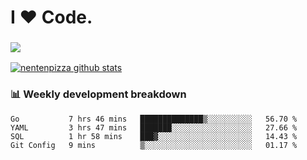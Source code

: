 # I ❤️ Code.

### ![](http://img.shields.io/badge/Go-language-blue?style=for-the-badge&logo=appveyor)
[![nentenpizza github stats](https://github-readme-stats.vercel.app/api?username=nentenpizza&count_private=true)](https://github.com/anuraghazra/github-readme-stats)

### 📊 Weekly development breakdown

<!--START_SECTION:waka-->
```text
Go           7 hrs 46 mins   ██████████████▒░░░░░░░░░░   56.70 % 
YAML         3 hrs 47 mins   ███████░░░░░░░░░░░░░░░░░░   27.66 % 
SQL          1 hr 58 mins    ███▓░░░░░░░░░░░░░░░░░░░░░   14.43 % 
Git Config   9 mins          ▒░░░░░░░░░░░░░░░░░░░░░░░░   01.17 % 
```
<!--END_SECTION:waka-->

